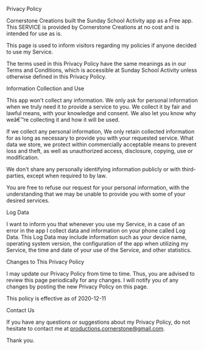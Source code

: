 Privacy Policy

Cornerstone Creations built the Sunday School Activity app as a Free app. This SERVICE is provided by Cornerstone Creations at no cost and is intended for use as is.

This page is used to inform visitors regarding my policies if anyone decided to use my Service.

The terms used in this Privacy Policy have the same meanings as in our Terms and Conditions, which is accessible at Sunday School Activity unless otherwise defined in this Privacy Policy.

Information Collection and Use

This app won't collect any information. We only ask for personal information when we truly need it to provide a service to you. We collect it by fair and lawful means, with your knowledge and consent. We also let you know why weâ€™re collecting it and how it will be used.

If we collect any personal information, We only retain collected information for as long as necessary to provide you with your requested service. What data we store, we protect within commercially acceptable means to prevent loss and theft, as well as unauthorized access, disclosure, copying, use or modification.

We don't share any personally identifying information publicly or with third-parties, except when required to by law.

You are free to refuse our request for your personal information, with the understanding that we may be unable to provide you with some of your desired services.

Log Data

I want to inform you that whenever you use my Service, in a case of an error in the app I collect data and information on your phone called Log Data. This Log Data may include information such as your device name, operating system version, the configuration of the app when utilizing my Service, the time and date of your use of the Service, and other statistics.

Changes to This Privacy Policy

I may update our Privacy Policy from time to time. Thus, you are advised to review this page periodically for any changes. I will notify you of any changes by posting the new Privacy Policy on this page.

This policy is effective as of 2020-12-11

Contact Us

If you have any questions or suggestions about my Privacy Policy, do not hesitate to contact me at productions.cornerstone@gmail.com.

Thank you.
